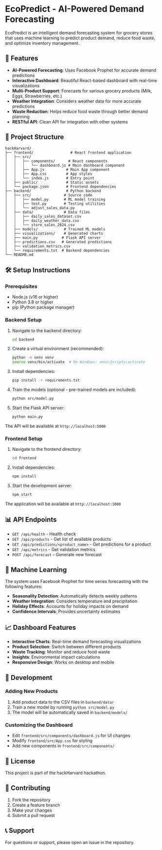 # EcoPredict - AI-Powered Demand Forecasting

EcoPredict is an intelligent demand forecasting system for grocery stores that uses machine learning to predict product demand, reduce food waste, and optimize inventory management.

## 🚀 Features

- **AI-Powered Forecasting**: Uses Facebook Prophet for accurate demand predictions
- **Interactive Dashboard**: Beautiful React-based dashboard with real-time visualizations
- **Multi-Product Support**: Forecasts for various grocery products (Milk, Eggs, Strawberries, etc.)
- **Weather Integration**: Considers weather data for more accurate predictions
- **Waste Reduction**: Helps reduce food waste through better demand planning
- **RESTful API**: Clean API for integration with other systems

## 📁 Project Structure

```
hackHarvard/
├── frontend/                 # React frontend application
│   ├── src/
│   │   ├── components/      # React components
│   │   │   └── dashboard.js # Main dashboard component
│   │   ├── App.js          # Main App component
│   │   ├── App.css         # App styles
│   │   └── index.js        # Entry point
│   ├── public/             # Static assets
│   └── package.json        # Frontend dependencies
├── backend/                # Python backend
│   ├── src/               # Source code
│   │   ├── model.py       # ML model training
│   │   ├── test.py        # Testing utilities
│   │   └── adjust_sales_data.py
│   ├── data/              # Data files
│   │   ├── daily_sales_dataset.csv
│   │   ├── daily_weather_data.csv
│   │   └── store_sales_2024.csv
│   ├── models/            # Trained ML models
│   ├── visualizations/    # Generated charts
│   ├── main.py           # Flask API server
│   ├── predictions.csv   # Generated predictions
│   ├── validation_metrics.csv
│   └── requirements.txt  # Backend dependencies
└── README.md
```

## 🛠️ Setup Instructions

### Prerequisites

- Node.js (v16 or higher)
- Python 3.8 or higher
- pip (Python package manager)

### Backend Setup

1. Navigate to the backend directory:
   ```bash
   cd backend
   ```

2. Create a virtual environment (recommended):
   ```bash
   python -m venv venv
   source venv/bin/activate  # On Windows: venv\Scripts\activate
   ```

3. Install dependencies:
   ```bash
   pip install -r requirements.txt
   ```

4. Train the models (optional - pre-trained models are included):
   ```bash
   python src/model.py
   ```

5. Start the Flask API server:
   ```bash
   python main.py
   ```

The API will be available at `http://localhost:5000`

### Frontend Setup

1. Navigate to the frontend directory:
   ```bash
   cd frontend
   ```

2. Install dependencies:
   ```bash
   npm install
   ```

3. Start the development server:
   ```bash
   npm start
   ```

The application will be available at `http://localhost:3000`

## 📊 API Endpoints

- `GET /api/health` - Health check
- `GET /api/products` - Get list of available products
- `GET /api/predictions/<product_name>` - Get predictions for a product
- `GET /api/metrics` - Get validation metrics
- `POST /api/forecast` - Generate new forecast

## 🧠 Machine Learning

The system uses Facebook Prophet for time series forecasting with the following features:

- **Seasonality Detection**: Automatically detects weekly patterns
- **Weather Integration**: Considers temperature and precipitation
- **Holiday Effects**: Accounts for holiday impacts on demand
- **Confidence Intervals**: Provides uncertainty estimates

## 📈 Dashboard Features

- **Interactive Charts**: Real-time demand forecasting visualizations
- **Product Selection**: Switch between different products
- **Waste Tracking**: Monitor and reduce food waste
- **Insights**: Environmental impact calculations
- **Responsive Design**: Works on desktop and mobile

## 🔧 Development

### Adding New Products

1. Add product data to the CSV files in `backend/data/`
2. Train a new model by running `python src/model.py`
3. The model will be automatically saved in `backend/models/`

### Customizing the Dashboard

- Edit `frontend/src/components/dashboard.js` for UI changes
- Modify `frontend/src/App.css` for styling
- Add new components in `frontend/src/components/`

## 📝 License

This project is part of the hackHarvard hackathon.

## 🤝 Contributing

1. Fork the repository
2. Create a feature branch
3. Make your changes
4. Submit a pull request

## 📞 Support

For questions or support, please open an issue in the repository.
